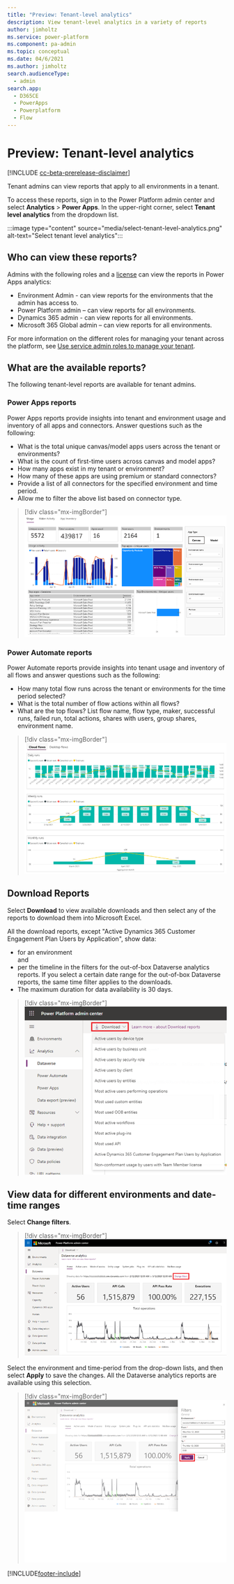```yaml
---
title: "Preview: Tenant-level analytics" 
description: View tenant-level analytics in a variety of reports
author: jimholtz
ms.service: power-platform
ms.component: pa-admin
ms.topic: conceptual
ms.date: 04/6/2021
ms.author: jimholtz
search.audienceType: 
  - admin
search.app:
  - D365CE
  - PowerApps
  - Powerplatform
  - Flow
---
```


# Preview: Tenant-level analytics 

[!INCLUDE [cc-beta-prerelease-disclaimer](../includes/cc-beta-prerelease-disclaimer.md)]

Tenant admins can view reports that apply to all environments in a tenant. 

To access these reports, sign in to the Power Platform admin center and select **Analytics** > **Power Apps**. In the upper-right corner, select **Tenant level analytics** from the dropdown list. 

:::image type="content" source="media/select-tenant-level-analytics.png" alt-text="Select tenant level analytics":::

## Who can view these reports?

Admins with the following roles and a [license](pricing-billing-skus.md) can view the reports in Power Apps analytics:
- Environment Admin - can view reports for the environments that the admin has access to.
- Power Platform admin – can view reports for all environments.
- Dynamics 365 admin - can view reports for all environments.
- Microsoft 365 Global admin – can view reports for all environments.

For more information on the different roles for managing your tenant across the platform, see [Use service admin roles to manage your tenant](use-service-admin-role-manage-tenant.md).

## What are the available reports? 

The following tenant-level reports are available for tenant admins. 

### Power Apps reports

Power Apps reports provide insights into tenant and environment usage and inventory of all apps and connectors. Answer questions such as the following:

- What is the total unique canvas/model apps users across the tenant or environments? 
- What is the count of first-time users across canvas and model apps?
- How many apps exist in my tenant or environment?
- How many of these apps are using premium or standard connectors?
- Provide a list of all connectors for the specified environment and time period.
- Allow me to filter the above list based on connector type.

> [!div class="mx-imgBorder"] 
> ![Power Apps usage report](media/power-apps-usage.png "Power Apps usage report")

### Power Automate reports
Power Automate reports provide insights into tenant usage and inventory of all flows and answer questions such as the following:

- How many total flow runs across the tenant or environments for the time period selected? 
- What is the total number of flow actions within all flows?
- What are the top flows? List flow name, flow type, maker, successful runs, failed run, total actions, shares with users, group shares, environment name. 

> [!div class="mx-imgBorder"] 
> ![Power Automate usage report](media/power-automate-usage.png "Power Automate usage report")

## Download Reports

Select **Download** to view available downloads and then select any of the reports to download them into Microsoft Excel.

All the download reports, except "Active Dynamics 365 Customer Engagement Plan Users by Application", show data:   
- for an environment <br />
  and <br />
- per the timeline in the filters for the out-of-box Dataverse analytics reports. If you select a certain date range for the out-of-box Dataverse reports, the same time filter applies to the downloads.  
- The maximum duration for data availability is 30 days.

> [!div class="mx-imgBorder"] 
> ![Dataverse analytics Download section](./media/tenant-download-reports.png "Dataverse analytics Download section")  

## View data for different environments and date-time ranges

Select **Change filters**.  

> [!div class="mx-imgBorder"] 
> ![Dataverse analytics change filters](./media/organization-insights-change-filters.png "Dataverse analytics change filters")  

Select the environment and time-period from the drop-down lists, and then select **Apply** to save the changes. All the Dataverse analytics reports are available using this selection. 

> [!div class="mx-imgBorder"] 
> ![Dataverse analytics change filters apply](./media/organization-insights-change-filters-apply.png "Dataverse analytics change filters apply")  



[!INCLUDE[footer-include](../includes/footer-banner.md)]